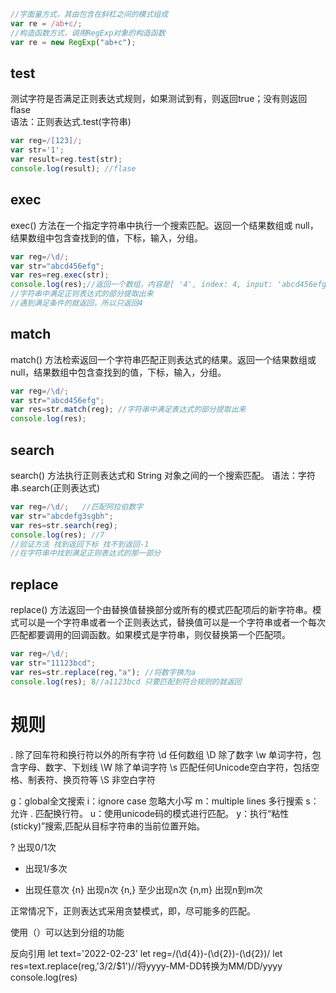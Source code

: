 
```javascript
//字面量方式，其由包含在斜杠之间的模式组成
var re = /ab+c/;
//构造函数方式，调用RegExp对象的构造函数
var re = new RegExp("ab+c");
```
## test
测试字符是否满足正则表达式规则，如果测试到有，则返回true；没有则返回flase  
语法：正则表达式.test(字符串)
```javascript
var reg=/[123]/;
var str='1';
var result=reg.test(str);
console.log(result); //flase
```
## exec
exec() 方法在一个指定字符串中执行一个搜索匹配。返回一个结果数组或 null，结果数组中包含查找到的值，下标，输入，分组。
```javascript
var reg=/\d/;
var str="abcd456efg";
var res=reg.exec(str);
console.log(res);//返回一个数组，内容是[ '4', index: 4, input: 'abcd456efg', groups: undefined ]
//字符串中满足正则表达式的部分提取出来
//遇到满足条件的就返回，所以只返回4
```
## match
match() 方法检索返回一个字符串匹配正则表达式的结果。返回一个结果数组或 null，结果数组中包含查找到的值，下标，输入，分组。
```javascript
var reg=/\d/;
var str="abcd456efg";
var res=str.match(reg); //字符串中满足表达式的部分提取出来
console.log(res); 
```

## search
search() 方法执行正则表达式和 String 对象之间的一个搜索匹配。
语法：字符串.search(正则表达式)
```javascript
var reg=/\d/;   //匹配阿拉伯数字
var str="abcdefg3sgbh";
var res=str.search(reg);
console.log(res); //7
//验证方法 找到返回下标 找不到返回-1
//在字符串中找到满足正则表达式的那一部分
```
## replace
replace() 方法返回一个由替换值替换部分或所有的模式匹配项后的新字符串。模式可以是一个字符串或者一个正则表达式，替换值可以是一个字符串或者一个每次匹配都要调用的回调函数。如果模式是字符串，则仅替换第一个匹配项。
```javascript
var reg=/\d/;
var str="11123bcd";
var res=str.replace(reg,"a"); //将数字换为a
console.log(res); 8//a1123bcd 只要匹配到符合规则的就返回
```

# 规则
. 除了回车符和换行符以外的所有字符
\d 任何数组
\D 除了数字
\w 单词字符，包含字母、数字、下划线
\W 除了单词字符
\s 匹配任何Unicode空白字符，包括空格、制表符、换页符等
\S 非空白字符

g：global全文搜索
i：ignore case 忽略大小写
m：multiple lines 多行搜索
s：允许 . 匹配换行符。
u：使用unicode码的模式进行匹配。
y：执行“粘性(sticky)”搜索,匹配从目标字符串的当前位置开始。

? 出现0/1次
+ 出现1/多次
* 出现任意次
{n} 出现n次
{n,} 至少出现n次
{n,m} 出现n到m次

正常情况下，正则表达式采用贪婪模式，即，尽可能多的匹配。

使用（）可以达到分组的功能

反向引用
let text='2022-02-23'
let reg=/(\d{4})-(\d{2})-(\d{2})/
let res=text.replace(reg,'$3/$2/$1')//将yyyy-MM-DD转换为MM/DD/yyyy
console.log(res)